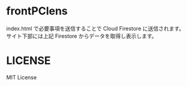 # frontPClens

index.html で必要事項を送信することで Cloud Firestore に送信されます。  
サイト下部には上記 Firestore からデータを取得し表示します。

# LICENSE

MIT License
